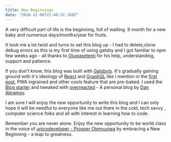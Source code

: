 ```yaml
---
title: New Beginnings
date: "2018-12-06T22:40:32.169Z"
---
```

A very difficult part of life is the beginning, full of waiting. 9 month for a new baby and numerous days/months/year for fruits.

<!-- Harmattan is showing up on this side of the world and it signifies a new season, the season of thanksgiving. The season of christmas and chickens. The time to boil water for to take your bath. The transition in coloration of the vegetation. -->

It took me a lot twist and turns to set this blog up - I had to delete,clone debug errors as this is my first time of using gatsby and I got familiar to npm few weeks ago - all thanks to [Oluwasetemi](https://mobile.twitter.com/setemiojo) for his help, understanding, support and patience.

If you don't know, this blog was built with [Gatsbyjs](https://gatsbyjs.org). It's gradually gaining ground with it's ideology of [React](https://reactjs.org) and [GraphQL](https://graphql.org) like I mention in the [first post](https://oluwasetemi.github.io/hello-world), PWA ingrained and other cools feature that are pre-baked. I used the [Blog starter](https://github.com/gatsbyjs/gatsby-starter-blog) and tweaked with [overreacted](https://overreacted.io/) - A personal blog by [Dan Abramov](https://mobile.twitter.com/dan_abramov).

I am sure I will enjoy the new opportunity to write this blog and I can only hope it will be needful to everyone like me out there in the cold, tech savvy , computer science folks and all with interest in learning how to code.

Remember you are never alone. Enjoy the new opportunity to be world class in the voice of [unicodeveloper - Prosper Otemuyiwa](https://mobile.twitter.com/unicodeveloper) by embracing a New Beginning - a leap to greatness.